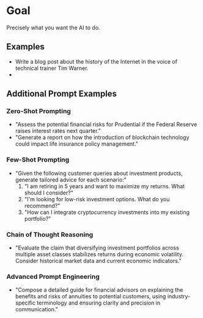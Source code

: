 # Goal

Precisely what you want the AI to do.

## Examples

- Write a blog post about the history of the Internet in the voice of technical trainer Tim Warner.
- 
## Additional Prompt Examples

### Zero-Shot Prompting
- "Assess the potential financial risks for Prudential if the Federal Reserve raises interest rates next quarter."
- "Generate a report on how the introduction of blockchain technology could impact life insurance policy management."

### Few-Shot Prompting
- "Given the following customer queries about investment products, generate tailored advice for each scenario:"
  1. "I am retiring in 5 years and want to maximize my returns. What should I consider?"
  2. "I'm looking for low-risk investment options. What do you recommend?"
  3. "How can I integrate cryptocurrency investments into my existing portfolio?"

### Chain of Thought Reasoning
- "Evaluate the claim that diversifying investment portfolios across multiple asset classes stabilizes returns during economic volatility. Consider historical market data and current economic indicators."

### Advanced Prompt Engineering
- "Compose a detailed guide for financial advisors on explaining the benefits and risks of annuities to potential customers, using industry-specific terminology and ensuring clarity and precision in communication."
